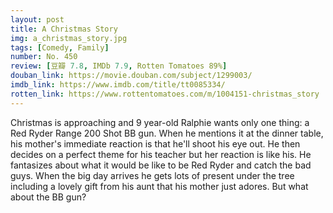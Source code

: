 ```yaml
---
layout: post 
title: A Christmas Story
img: a_christmas_story.jpg
tags: [Comedy, Family]
number: No. 450
review: [豆瓣 7.8, IMDb 7.9, Rotten Tomatoes 89%]
douban_link: https://movie.douban.com/subject/1299003/
imdb_link: https://www.imdb.com/title/tt0085334/
rotten_link: https://www.rottentomatoes.com/m/1004151-christmas_story
---
```


Christmas is approaching and 9 year-old Ralphie wants only one thing: a Red Ryder Range 200 Shot BB gun. When he mentions it at the dinner table, his mother's immediate reaction is that he'll shoot his eye out. He then decides on a perfect theme for his teacher but her reaction is like his. He fantasizes about what it would be like to be Red Ryder and catch the bad guys. When the big day arrives he gets lots of present under the tree including a lovely gift from his aunt that his mother just adores. But what about the BB gun?